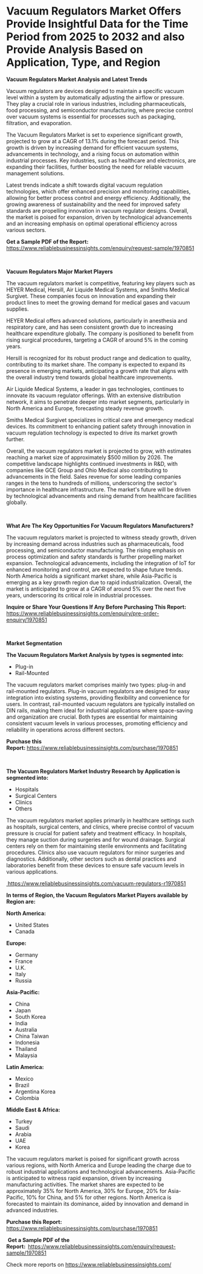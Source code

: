 <p><h1>Vacuum Regulators Market Offers Provide Insightful Data for the Time Period from 2025 to 2032 and also Provide Analysis Based on Application, Type, and Region</h1></p><p><strong>Vacuum Regulators Market Analysis and Latest Trends</strong></p>
<p><p>Vacuum regulators are devices designed to maintain a specific vacuum level within a system by automatically adjusting the airflow or pressure. They play a crucial role in various industries, including pharmaceuticals, food processing, and semiconductor manufacturing, where precise control over vacuum systems is essential for processes such as packaging, filtration, and evaporation.</p><p>The Vacuum Regulators Market is set to experience significant growth, projected to grow at a CAGR of 13.1% during the forecast period. This growth is driven by increasing demand for efficient vacuum systems, advancements in technology, and a rising focus on automation within industrial processes. Key industries, such as healthcare and electronics, are expanding their facilities, further boosting the need for reliable vacuum management solutions.</p><p>Latest trends indicate a shift towards digital vacuum regulation technologies, which offer enhanced precision and monitoring capabilities, allowing for better process control and energy efficiency. Additionally, the growing awareness of sustainability and the need for improved safety standards are propelling innovation in vacuum regulator designs. Overall, the market is poised for expansion, driven by technological advancements and an increasing emphasis on optimal operational efficiency across various sectors.</p></p>
<p><strong>Get a Sample PDF of the Report:&nbsp;</strong> <a href="https://www.reliablebusinessinsights.com/enquiry/request-sample/1970851?utm_campaign=2289&utm_medium=2&utm_source=Github&utm_content=ia&utm_term=03032025&utm_id=vacuum-regulators">https://www.reliablebusinessinsights.com/enquiry/request-sample/1970851</a></p>
<p>&nbsp;</p>
<p><strong>Vacuum Regulators Major Market Players</strong></p>
<p><p>The vacuum regulators market is competitive, featuring key players such as HEYER Medical, Hersill, Air Liquide Medical Systems, and Smiths Medical Surgivet. These companies focus on innovation and expanding their product lines to meet the growing demand for medical gases and vacuum supplies.</p><p>HEYER Medical offers advanced solutions, particularly in anesthesia and respiratory care, and has seen consistent growth due to increasing healthcare expenditure globally. The company is positioned to benefit from rising surgical procedures, targeting a CAGR of around 5% in the coming years.</p><p>Hersill is recognized for its robust product range and dedication to quality, contributing to its market share. The company is expected to expand its presence in emerging markets, anticipating a growth rate that aligns with the overall industry trend towards global healthcare improvements.</p><p>Air Liquide Medical Systems, a leader in gas technologies, continues to innovate its vacuum regulator offerings. With an extensive distribution network, it aims to penetrate deeper into market segments, particularly in North America and Europe, forecasting steady revenue growth.</p><p>Smiths Medical Surgivet specializes in critical care and emergency medical devices. Its commitment to enhancing patient safety through innovation in vacuum regulation technology is expected to drive its market growth further.</p><p>Overall, the vacuum regulators market is projected to grow, with estimates reaching a market size of approximately $500 million by 2026. The competitive landscape highlights continued investments in R&D, with companies like GCE Group and Ohio Medical also contributing to advancements in the field. Sales revenue for some leading companies ranges in the tens to hundreds of millions, underscoring the sector's importance in healthcare infrastructure. The market's future will be driven by technological advancements and rising demand from healthcare facilities globally.</p></p>
<p>&nbsp;</p>
<p><strong>What Are The Key Opportunities For Vacuum Regulators Manufacturers?</strong></p>
<p><p>The vacuum regulators market is projected to witness steady growth, driven by increasing demand across industries such as pharmaceuticals, food processing, and semiconductor manufacturing. The rising emphasis on process optimization and safety standards is further propelling market expansion. Technological advancements, including the integration of IoT for enhanced monitoring and control, are expected to shape future trends. North America holds a significant market share, while Asia-Pacific is emerging as a key growth region due to rapid industrialization. Overall, the market is anticipated to grow at a CAGR of around 5% over the next five years, underscoring its critical role in industrial processes.</p></p>
<p><strong>Inquire or Share Your Questions If Any Before Purchasing This Report:</strong> <a href="https://www.reliablebusinessinsights.com/enquiry/pre-order-enquiry/1970851?utm_campaign=2289&utm_medium=2&utm_source=Github&utm_content=ia&utm_term=03032025&utm_id=vacuum-regulators">https://www.reliablebusinessinsights.com/enquiry/pre-order-enquiry/1970851</a></p>
<p>&nbsp;</p>
<p><strong>Market Segmentation</strong></p>
<p><strong>The Vacuum Regulators Market Analysis by types is segmented into:</strong></p>
<p><ul><li>Plug-in</li><li>Rail-Mounted</li></ul></p>
<p><p>The vacuum regulators market comprises mainly two types: plug-in and rail-mounted regulators. Plug-in vacuum regulators are designed for easy integration into existing systems, providing flexibility and convenience for users. In contrast, rail-mounted vacuum regulators are typically installed on DIN rails, making them ideal for industrial applications where space-saving and organization are crucial. Both types are essential for maintaining consistent vacuum levels in various processes, promoting efficiency and reliability in operations across different sectors.</p></p>
<p><strong>Purchase this Report:&nbsp;</strong><a href="https://www.reliablebusinessinsights.com/purchase/1970851?utm_campaign=2289&utm_medium=2&utm_source=Github&utm_content=ia&utm_term=03032025&utm_id=vacuum-regulators">https://www.reliablebusinessinsights.com/purchase/1970851</a></p>
<p>&nbsp;</p>
<p><strong>The Vacuum Regulators Market Industry Research by Application is segmented into:</strong></p>
<p><ul><li>Hospitals</li><li>Surgical Centers</li><li>Clinics</li><li>Others</li></ul></p>
<p><p>The vacuum regulators market applies primarily in healthcare settings such as hospitals, surgical centers, and clinics, where precise control of vacuum pressure is crucial for patient safety and treatment efficacy. In hospitals, they manage suction during surgeries and for wound drainage. Surgical centers rely on them for maintaining sterile environments and facilitating procedures. Clinics also use vacuum regulators for minor surgeries and diagnostics. Additionally, other sectors such as dental practices and laboratories benefit from these devices to ensure safe vacuum levels in various applications.</p></p>
<p><a href="https://www.reliablebusinessinsights.com/vacuum-regulators-r1970851?utm_campaign=2289&utm_medium=2&utm_source=Github&utm_content=ia&utm_term=03032025&utm_id=vacuum-regulators">&nbsp;https://www.reliablebusinessinsights.com/vacuum-regulators-r1970851</a></p>
<p><strong>In terms of Region, the Vacuum Regulators Market Players available by Region are:</strong></p>
<p>
    <p> <strong> North America: </strong>
        <ul>
            <li>United States</li>
            <li>Canada</li>
        </ul>
        </p> 
    <p> <strong> Europe: </strong>
        <ul>
            <li>Germany</li>
            <li>France</li>
            <li>U.K.</li>
            <li>Italy</li>
            <li>Russia</li>
        </ul>
        </p> 
    <p> <strong> Asia-Pacific: </strong>
        <ul>
            <li>China</li>
            <li>Japan</li>
            <li>South Korea</li>
            <li>India</li>
            <li>Australia</li>
            <li>China Taiwan</li>
            <li>Indonesia</li>
            <li>Thailand</li>
            <li>Malaysia</li>
        </ul>
        </p> 
    <p> <strong> Latin America: </strong>
        <ul>
            <li>Mexico</li>
            <li>Brazil</li>
            <li>Argentina Korea</li>
            <li>Colombia</li>
        </ul>
        </p> 
    <p> <strong> Middle East & Africa: </strong>
        <ul>
            <li>Turkey</li>
            <li>Saudi</li>
            <li>Arabia</li>
            <li>UAE</li>
            <li>Korea</li>
        </ul>
    </p>
    </p>
<p><p>The vacuum regulators market is poised for significant growth across various regions, with North America and Europe leading the charge due to robust industrial applications and technological advancements. Asia-Pacific is anticipated to witness rapid expansion, driven by increasing manufacturing activities. The market shares are expected to be approximately 35% for North America, 30% for Europe, 20% for Asia-Pacific, 10% for China, and 5% for other regions. North America is forecasted to maintain its dominance, aided by innovation and demand in advanced industries.</p></p>
<p><strong>Purchase this Report: </strong><a href="https://www.reliablebusinessinsights.com/purchase/1970851?utm_campaign=2289&utm_medium=2&utm_source=Github&utm_content=ia&utm_term=03032025&utm_id=vacuum-regulators">https://www.reliablebusinessinsights.com/purchase/1970851</a></p>
<p>&nbsp;<strong>Get a Sample PDF of the Report:&nbsp;&nbsp;</strong><a href="https://www.reliablebusinessinsights.com/enquiry/request-sample/1970851?utm_campaign=2289&utm_medium=2&utm_source=Github&utm_content=ia&utm_term=03032025&utm_id=vacuum-regulators">https://www.reliablebusinessinsights.com/enquiry/request-sample/1970851</a></p>
<p><strong></strong></p>
<p>Check more reports on <a href="https://www.reliablebusinessinsights.com/?utm_campaign=2289&utm_medium=2&utm_source=Github&utm_content=ia&utm_term=03032025&utm_id=vacuum-regulators">https://www.reliablebusinessinsights.com/</a></p>